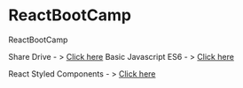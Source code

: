 # ReactBootCamp
ReactBootCamp

Share Drive - > [Click here](https://drive.google.com/drive/folders/1uZLqJosNOZTLlcjrJxnFm04dV6vkGoY9)
Basic Javascript ES6 - > [Click here](https://repl.it/@WorapolBuraphan/reactjs-course-for-week2-javascript)

React Styled Components - > [Click here](https://www.styled-components.com/docs/basics#installation)
